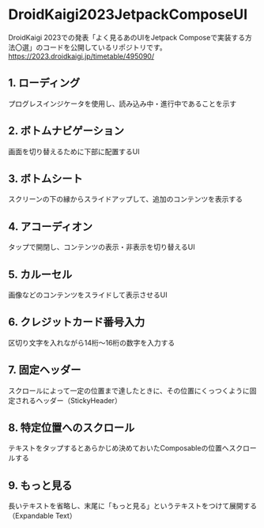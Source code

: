 # DroidKaigi2023JetpackComposeUI

DroidKaigi 2023での発表「よく見るあのUIをJetpack Composeで実装する方法〇選」のコードを公開しているリポジトリです。
https://2023.droidkaigi.jp/timetable/495090/

## 1. ローディング

プログレスインジケータを使用し、読み込み中・進行中であることを示す

## 2. ボトムナビゲーション

画面を切り替えるために下部に配置するUI

## 3. ボトムシート

スクリーンの下の縁からスライドアップして、追加のコンテンツを表示する

## 4. アコーディオン

タップで開閉し、コンテンツの表示・非表示を切り替えるUI

## 5. カルーセル

画像などのコンテンツをスライドして表示させるUI

## 6. クレジットカード番号入力

区切り文字を入れながら14桁〜16桁の数字を入力する

## 7. 固定ヘッダー 

スクロールによって一定の位置まで達したときに、その位置にくっつくように固定されるヘッダー（StickyHeader）

## 8. 特定位置へのスクロール

テキストをタップするとあらかじめ決めておいたComposableの位置へスクロールする

## 9. もっと見る

長いテキストを省略し、末尾に「もっと見る」というテキストをつけて展開する（Expandable Text）


